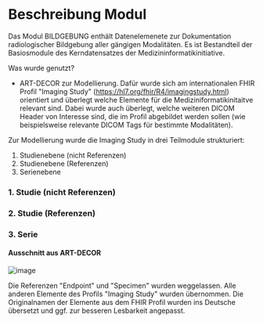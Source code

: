 # Beschreibung Modul 

Das Modul BILDGEBUNG enthält Datenelemenete zur Dokumentation radiologischer Bildgebung aller gängigen Modalitäten. Es ist Bestandteil der Basiosmodule des Kerndatensatzes der Medizininformatikinitiative.

Was wurde genutzt?
- ART-DECOR zur Modellierung. Dafür wurde sich am internationalen FHIR Profil "Imaging Study" (https://hl7.org/fhir/R4/imagingstudy.html) orientiert und überlegt welche Elemente für die Mediziniformatikinitaitve relevant sind. Dabei wurde auch überlegt, welche weiteren DICOM Header von Interesse sind, die im Profil abgebildet werden sollen (wie beispielsweise relevante DICOM Tags für bestimmte Modalitäten).

Zur Modellierung wurde die Imaging Study in drei Teilmodule strukturiert:
1. Studienebene (nicht Referenzen)
2. Studienebene (Referenzen)
3. Serienebene

### 1. Studie (nicht Referenzen)

### 2. Studie (Referenzen)

### 3. Serie

#### Ausschnitt aus ART-DECOR
![image](https://github.com/medizininformatik-initiative/kerndatensatz-bildgebung/assets/98951773/14231b52-43a7-414f-8f3c-4167736815df)

Die Referenzen "Endpoint" und "Specimen" wurden weggelassen. Alle anderen Elemente des Profils "Imaging Study" wurden übernommen. 
Die Originalnamen der Elemente aus dem FHIR Profil wurden ins Deutsche übersetzt und ggf. zur besseren Lesbarkeit angepasst.
